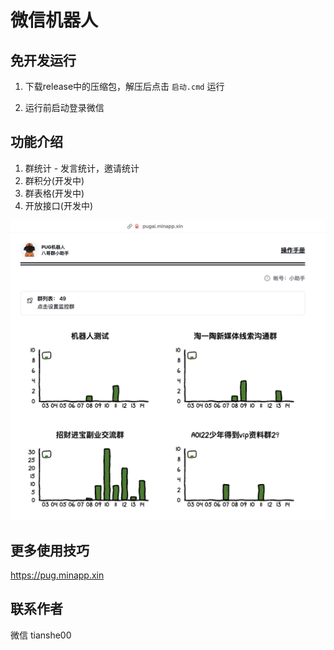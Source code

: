 # 微信机器人

## 免开发运行

1. 下载release中的压缩包，解压后点击 `启动.cmd` 运行

2. 运行前启动登录微信

## 功能介绍

1. 群统计 - 发言统计，邀请统计
2. 群积分(开发中)
3. 群表格(开发中)
4. 开放接口(开发中)

<img src="./screenshot/demo.webp">

## 更多使用技巧

https://pug.minapp.xin

## 联系作者

微信 tianshe00
